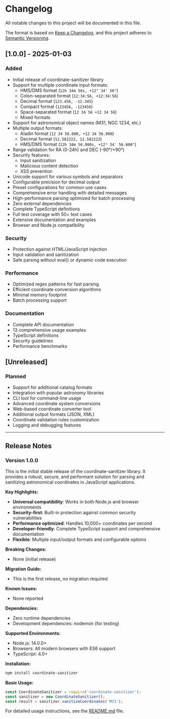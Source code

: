 # Changelog

All notable changes to this project will be documented in this file.

The format is based on [Keep a Changelog](https://keepachangelog.com/en/1.0.0/),
and this project adheres to [Semantic Versioning](https://semver.org/spec/v2.0.0.html).

## [1.0.0] - 2025-01-03

### Added
- Initial release of coordinate-sanitizer library
- Support for multiple coordinate input formats:
  - HMS/DMS format (`12h 34m 56s, +12° 34' 56"`)
  - Colon-separated format (`12:34:56, +12:34:56`)
  - Decimal format (`123.456, -12.345`)
  - Compact format (`123456, -123456`)
  - Space-separated format (`12 34 56 +12 34 56`)
  - Mixed formats
- Support for astronomical object names (M31, NGC 1234, etc.)
- Multiple output formats:
  - Aladin format (`12 34 56.000, +12 34 56.000`)
  - Decimal format (`12.582222, 12.582222`)
  - HMS/DMS format (`12h 34m 56.000s, +12° 34' 56.000"`)
- Range validation for RA (0-24h) and DEC (-90°/+90°)
- Security features:
  - Input sanitization
  - Malicious content detection
  - XSS prevention
- Unicode support for various symbols and separators
- Configurable precision for decimal output
- Preset configurations for common use cases
- Comprehensive error handling with detailed messages
- High-performance parsing optimized for batch processing
- Zero external dependencies
- Complete TypeScript definitions
- Full test coverage with 50+ test cases
- Extensive documentation and examples
- Browser and Node.js compatibility

### Security
- Protection against HTML/JavaScript injection
- Input validation and sanitization
- Safe parsing without eval() or dynamic code execution

### Performance
- Optimized regex patterns for fast parsing
- Efficient coordinate conversion algorithms
- Minimal memory footprint
- Batch processing support

### Documentation
- Complete API documentation
- 13 comprehensive usage examples
- TypeScript definitions
- Security guidelines
- Performance benchmarks

## [Unreleased]

### Planned
- Support for additional catalog formats
- Integration with popular astronomy libraries
- CLI tool for command-line usage
- Advanced coordinate system conversions
- Web-based coordinate converter tool
- Additional output formats (JSON, XML)
- Coordinate validation rules customization
- Logging and debugging features

---

## Release Notes

### Version 1.0.0

This is the initial stable release of the coordinate-sanitizer library. It provides a robust, secure, and performant solution for parsing and sanitizing astronomical coordinates in JavaScript applications.

**Key Highlights:**
- **Universal compatibility**: Works in both Node.js and browser environments
- **Security-first**: Built-in protection against common security vulnerabilities
- **Performance optimized**: Handles 10,000+ coordinates per second
- **Developer-friendly**: Complete TypeScript support and comprehensive documentation
- **Flexible**: Multiple input/output formats and configurable options

**Breaking Changes:**
- None (initial release)

**Migration Guide:**
- This is the first release, no migration required

**Known Issues:**
- None reported

**Dependencies:**
- Zero runtime dependencies
- Development dependencies: nodemon (for testing)

**Supported Environments:**
- Node.js: 14.0.0+
- Browsers: All modern browsers with ES6 support
- TypeScript: 4.0+

**Installation:**
```bash
npm install coordinate-sanitizer
```

**Basic Usage:**
```javascript
const CoordinateSanitizer = require('coordinate-sanitizer');
const sanitizer = new CoordinateSanitizer();
const result = sanitizer.sanitizeCoordinates('M31');
```

For detailed usage instructions, see the [README.md](README.md) file.